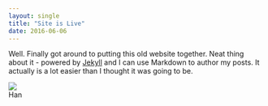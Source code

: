 ```yaml
---
layout: single
title: "Site is Live"
date: 2016-06-06
---
```


Well. Finally got around to putting this old website together. Neat thing about it - powered by [Jekyll](http://jekyllrb.com) and I can use Markdown to author my posts. It actually is a lot easier than I thought it was going to be.
<div class="imgright imgcap">
<img src="/images/bio-photo.jpg"/>
<div class="thecap">Han</div>
</div>
